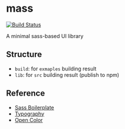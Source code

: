 # mass

[![Build Status](https://travis-ci.org/sabertazimi/mass.svg?branch=master)](https://travis-ci.org/sabertazimi/mass)

A minimal sass-based UI library

## Structure

- `build`: for `exmaples` building result
- `lib`: for `src` building result (publish to npm)

## Reference

- [Sass Boilerplate](https://github.com/HugoGiraudel/sass-boilerplate)
- [Typography](https://medium.com/codyhouse/create-your-design-system-part-1-typography-7c630d9092bd)
- [Open Color](https://yeun.github.io/open-color)